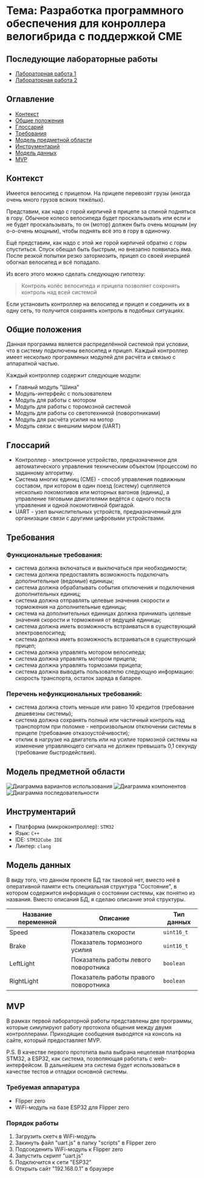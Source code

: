 # Тема: Разработка программного обеспечения для конроллера велогибрида с поддержкой СМЕ
## Последующие лабораторные работы
- [Лабораторная работа 1](README01.md)
- [Лабораторная работа 2](README.md)
## Оглавление
- [Контекст](#контекст)
- [Общие положения](#общие-положения)
- [Глоссарий](#глоссарий)
- [Требования](#требования)
- [Модель предметной области](#модель-предметной-области)
- [Инструментарий](#инструментарий)
- [Модель данных](#модель-данных)
- [MVP](#mvp)

## Контекст
Имеется велосипед с прицепом. На прицепе перевозят грузы (иногда очень много грузов всяких тяжёлых).

Представим, как надо с горой кирпичей в прицепе за спиной подняться в гору. Обычное колесо велосипеда будет проскальзывать или если и не будет проскальзывать, то он (мотор) должен быть очень мощным (ну о-о-очень мощным), чтобы поднять всё это в гору в одиночку.

Ещё представим, как надо с этой же горой кирпичей обратно с горы спуститься. Спуск обещал быть быстрым, но внезапно появилась яма. После резкой попытки резко затормозить, прицеп со своей инерцией обогнал велосипед и всё попадало.

Из всего этого можно сделать следующую гипотезу:
> Контроль колёс велосипеда и прицепа позволяет сохронять контроль над всей системой

Если установить контроллер на велосипед и прицеп и соединить их в одну сеть, то получится сохранять контроль в подобных ситуациях.
## Общие положения
Данная программа является распределённой системой при условии, что в систему подключены велосипед и прицеп. Каждый контроллер имеет несколько программных модулей для расчёта и связью с аппаратной частью.

Каждый контроллер содержит следующие модули:
- Главный модуль "Шина"
- Модуль-интерфейс с пользователем
- Модуль для работы с мотором
- Модуль для работы с торомозной системой
- Модуль для работы со светотехникой (поворотниками)
- Модуль для расчёта усилия на мотор
- Модуль связи с внешним миром (UART)

## Глоссарий
- Контроллер - электронное устройство, предназначенное для автоматического управления техническим объектом (процессом) по заданному алгоритму.
- Система многих единиц (СМЕ) - способ управления подвижным составом, при котором в один поезд (систему) сцепляется несколько локомотивов или моторных вагонов (единиц), а управление тяговыми двигателями ведётся с одного поста управления и одной локомотивной бригадой.
- UART - узел вычислительных устройств, предназначенный для организации связи с другими цифровыми устройствами.

## Требования
### Функциональные требования:
- система должна включаться и выключаться при необходимости;
- система должна предоставлять возможность подключать дополнительные (ведомые) единицы;
- система должна обрабатывать события отключения и подключения дополнительных единиц;
- система должна отправлять целевые значения скорости и торможения на дополнительные единицы;
- система на дополнительных единицах должна принимать целевые значения скорости и торможения от ведущей единицы;
- система должна иметь возможность встраиваться в существующий электровелосипед;
- система должна иметь возможность встраиваться в существующий прицеп;
- система должна управлять мотором велосипеда;
- система должна управлять мотором прицепа;
- система должна управлять тормозами прицепа;
- система должна выводить пользователю следующую информацию: скорость транспорта, остаток заряда в батарее.

### Перечень нефункциональных требований:
- система должна стоить меньше или равно 10 кредитов (требование дешевезны системы);
- система должна сохранять полный или частичный контроль над транспортом при поломке - непроизвольном отключении системы в прицепе (требование отказоустойчивости);
- отклик в нагрузке на двигатель или на усилие тормозной системы на изменение управляющего сигнала не должен превышать 0,1 секунду (требование быстродействия).

## Модель предметной области
![Диаграмма вариантов использования](./Resourses/Диаграма%20вариантов%20использования.png)
![Диаграмма компонентов](./Resourses/C4%20-%20компонент.png)
![Диаграмма последовательности](./Resourses/Диаграмма%20последовательности.png)

## Инструментарий
- Платформа (микроконтроллер): `STM32`
- Язык: `С++`
- IDE: `STM32Cube IDE`
- Линтер: `clang`

## Модель данных
В виду того, что данном проекте БД так таковой нет, вместо неё в оперативной памяти есть специальная структура "Состояние", в котором содержится информация о состоянии системы, как понятно из названия. Вместо описания БД, я сделаю описание этой структуры.

| Название переменной  | Описание | Тип данных |
| -------------------- | ------------- | ------------- |
| Speed  | Показатель скорости  | `uint16_t` |
| Brake  | Показатель тормозного усилия  | `uint16_t` |
| LeftLight  | Показатель работы левого поворотника  | `boolean` |
| RightLight  | Показатель работы правого поворотника  | `boolean` |

## MVP
В рамках первой лабораторной работы представлены две программы, которые симулируют работу протокола общения между двумя контроллерами. Приходящие сообщения выводятся на консоль на сайте, который предоставляет MVP.

P.S. В качестве первого прототипа выла выбрана нецелевая платформа STM32, а ESP32, как система, позволяющая работать с web-интерфейсом. В дальнейшем эта система будет использоваться в качестве тестов и отладки основной системы.

### Требуемая аппаратура
- Flipper zero
- WiFi-модуль на базе ESP32 для Flipper zero

### Порядок работы
1. Загрузить скетч в WiFi-модуль
2. Закинуть файл "uart.js" в папку "scripts" в Flipper zero
3. Подсоеденить WiFi-модуль к Flipper zero
4. Запустить скрипт "uart.js"
5. Подключится к сети "ESP32"
6. Открыть сайт "192.168.0.1" в браузере
